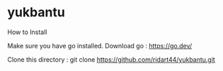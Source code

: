 # yukbantu

How to Install

Make sure you have go installed.
Download go  : https://go.dev/

Clone this directory : 
git clone https://github.com/ridart44/yukbantu.git


